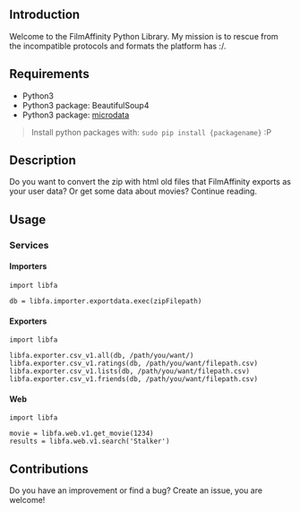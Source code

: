## Introduction
Welcome to the FilmAffinity Python Library. My mission is to rescue from the incompatible protocols and formats the platform has :/.

## Requirements
- Python3
- Python3 package: BeautifulSoup4
- Python3 package: [microdata](https://github.com/edsu/microdata)

> Install python packages with: `sudo pip install {packagename}` :P

## Description
Do you want to convert the zip with html old files that FilmAffinity exports as your user data? Or get some data about movies? Continue reading.

## Usage

### Services
#### Importers
```
import libfa

db = libfa.importer.exportdata.exec(zipFilepath)
```

#### Exporters
```
import libfa

libfa.exporter.csv_v1.all(db, /path/you/want/)
libfa.exporter.csv_v1.ratings(db, /path/you/want/filepath.csv)
libfa.exporter.csv_v1.lists(db, /path/you/want/filepath.csv)
libfa.exporter.csv_v1.friends(db, /path/you/want/filepath.csv)
```

#### Web
```
import libfa

movie = libfa.web.v1.get_movie(1234)
results = libfa.web.v1.search('Stalker')
```

## Contributions
Do you have an improvement or find a bug? Create an issue, you are welcome!


